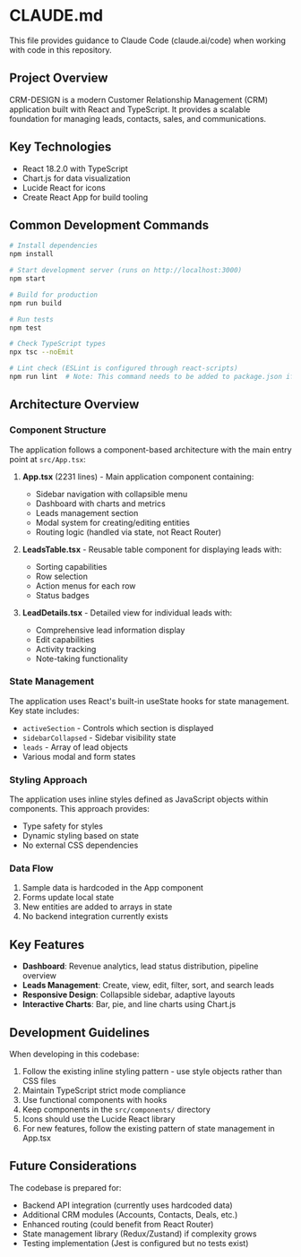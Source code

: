 # CLAUDE.md

This file provides guidance to Claude Code (claude.ai/code) when working with code in this repository.

## Project Overview

CRM-DESIGN is a modern Customer Relationship Management (CRM) application built with React and TypeScript. It provides a scalable foundation for managing leads, contacts, sales, and communications.

## Key Technologies

- React 18.2.0 with TypeScript
- Chart.js for data visualization
- Lucide React for icons
- Create React App for build tooling

## Common Development Commands

```bash
# Install dependencies
npm install

# Start development server (runs on http://localhost:3000)
npm start

# Build for production
npm run build

# Run tests
npm test

# Check TypeScript types
npx tsc --noEmit

# Lint check (ESLint is configured through react-scripts)
npm run lint  # Note: This command needs to be added to package.json if not present
```

## Architecture Overview

### Component Structure

The application follows a component-based architecture with the main entry point at `src/App.tsx`:

1. **App.tsx** (2231 lines) - Main application component containing:
   - Sidebar navigation with collapsible menu
   - Dashboard with charts and metrics
   - Leads management section
   - Modal system for creating/editing entities
   - Routing logic (handled via state, not React Router)

2. **LeadsTable.tsx** - Reusable table component for displaying leads with:
   - Sorting capabilities
   - Row selection
   - Action menus for each row
   - Status badges

3. **LeadDetails.tsx** - Detailed view for individual leads with:
   - Comprehensive lead information display
   - Edit capabilities
   - Activity tracking
   - Note-taking functionality

### State Management

The application uses React's built-in useState hooks for state management. Key state includes:
- `activeSection` - Controls which section is displayed
- `sidebarCollapsed` - Sidebar visibility state
- `leads` - Array of lead objects
- Various modal and form states

### Styling Approach

The application uses inline styles defined as JavaScript objects within components. This approach provides:
- Type safety for styles
- Dynamic styling based on state
- No external CSS dependencies

### Data Flow

1. Sample data is hardcoded in the App component
2. Forms update local state
3. New entities are added to arrays in state
4. No backend integration currently exists

## Key Features

- **Dashboard**: Revenue analytics, lead status distribution, pipeline overview
- **Leads Management**: Create, view, edit, filter, sort, and search leads
- **Responsive Design**: Collapsible sidebar, adaptive layouts
- **Interactive Charts**: Bar, pie, and line charts using Chart.js

## Development Guidelines

When developing in this codebase:

1. Follow the existing inline styling pattern - use style objects rather than CSS files
2. Maintain TypeScript strict mode compliance
3. Use functional components with hooks
4. Keep components in the `src/components/` directory
5. Icons should use the Lucide React library
6. For new features, follow the existing pattern of state management in App.tsx

## Future Considerations

The codebase is prepared for:
- Backend API integration (currently uses hardcoded data)
- Additional CRM modules (Accounts, Contacts, Deals, etc.)
- Enhanced routing (could benefit from React Router)
- State management library (Redux/Zustand) if complexity grows
- Testing implementation (Jest is configured but no tests exist)
